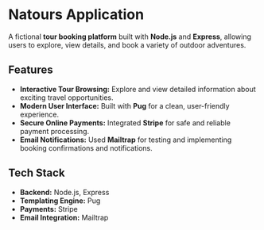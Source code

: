 # Natours Application

A fictional **tour booking platform** built with **Node.js** and **Express**, allowing users to explore, view details, and book a variety of outdoor adventures.

## Features
- **Interactive Tour Browsing:** Explore and view detailed information about exciting travel opportunities.
- **Modern User Interface:** Built with **Pug** for a clean, user-friendly experience.
- **Secure Online Payments:** Integrated **Stripe** for safe and reliable payment processing.
- **Email Notifications:** Used **Mailtrap** for testing and implementing booking confirmations and notifications.

## Tech Stack
- **Backend:** Node.js, Express  
- **Templating Engine:** Pug  
- **Payments:** Stripe  
- **Email Integration:** Mailtrap  